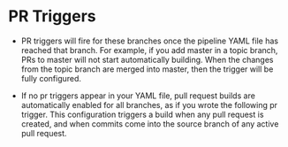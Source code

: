 # PR Triggers

- PR triggers will fire for these branches once the pipeline YAML file has reached that branch. For example, if you add master in a topic branch, PRs to master will not start automatically building. When the changes from the topic branch are merged into master, then the trigger will be fully configured.

- If no pr triggers appear in your YAML file, pull request builds are automatically enabled for all branches, as if you wrote the following pr trigger. This configuration triggers a build when any pull request is created, and when commits come into the source branch of any active pull request.
